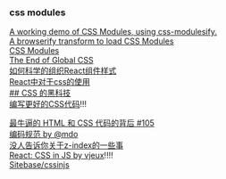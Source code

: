 ### css modules
[A working demo of CSS Modules, using css-modulesify.](https://github.com/css-modules/browserify-demo)  
[A browserify transform to load CSS Modules](https://github.com/css-modules/css-modulesify)  
[CSS Modules](https://github.com/css-modules/css-modules)  
[The End of Global CSS](https://medium.com/seek-ui-engineering/the-end-of-global-css-90d2a4a06284)  
[如何科学的组织React组件样式](http://segmentfault.com/a/1190000003032506)  
[React中对于css的使用](http://react-china.org/t/react-css/1844)  
[## CSS 的黑科技](http://segmentfault.com/a/1190000003023537)  
[编写更好的CSS代码](http://web.jobbole.com/55067/)!!!  


[最牛逼的 HTML 和 CSS 代码的背后 #105](https://github.com/lifesinger/lifesinger.github.com/issues/105)  
[编码规范 by @mdo](http://zoomzhao.github.io/code-guide/#css-nesting)  
[没人告诉你关于z-index的一些事](http://web.jobbole.com/82884/)  
[React: CSS in JS by vjeux](https://speakerdeck.com/vjeux/react-css-in-js)!!!!  
[Sitebase/cssinjs](https://github.com/Sitebase/cssinjs)  
[]()  
[]()  
[]()  
[]()  
[]()  
[]()  
[]()  
[]()  
[]()  
[]()  
[]()  
[]()  
[]()  
[]()  
